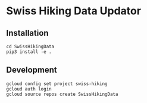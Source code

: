 # Swiss Hiking Data Updator

## Installation

```
cd SwissHikingData
pip3 install -e .
```

## Development

```
gcloud config set project swiss-hiking
gcloud auth login
gcloud source repos create SwissHikingData
```
